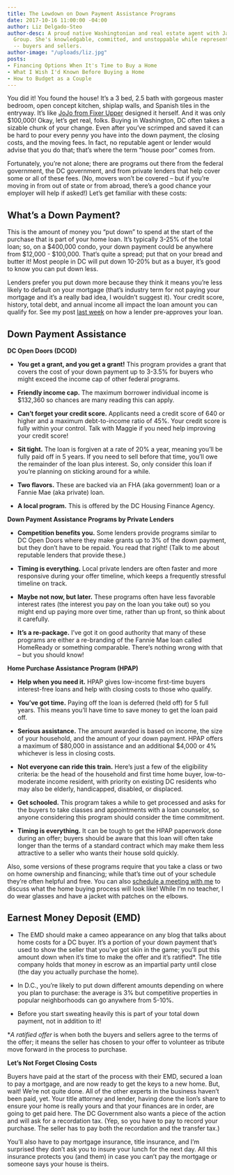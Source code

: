 ```yaml
---
title: The Lowdown on Down Payment Assistance Programs
date: 2017-10-16 11:00:00 -04:00
author: Liz Delgado-Steo
author-desc: A proud native Washingtonian and real estate agent with Jason Martin
  Group. She's knowledgable, committed, and unstoppable while representing her clients
  -- buyers and sellers.
author-image: "/uploads/liz.jpg"
posts:
- Financing Options When It's Time to Buy a Home
- What I Wish I'd Known Before Buying a Home
- How to Budget as a Couple
---
```


You did it! You found the house! It’s a 3 bed, 2.5 bath with gorgeous master bedroom, open concept kitchen, shiplap walls, and Spanish tiles in the entryway. It’s like [JoJo from Fixer Upper](https://www.youtube.com/watch?v=X1WV2mO_N0Q&feature=youtu.be&t=16m8s) designed it herself. And it was only $100,000! Okay, let’s get real, folks. Buying in Washington, DC often takes a sizable chunk of your change. Even after you’ve scrimped and saved it can be hard to pour every penny you have into the down payment, the closing costs, and the moving fees. In fact, no reputable agent or lender would advise that you do that; that’s where the term “house poor” comes from.

Fortunately, you’re not alone; there are programs out there from the federal government, the DC government, and from private lenders that help cover some or all of these fees. (No, movers won’t be covered – but if you’re moving in from out of state or from abroad, there’s a good chance your employer will help if asked!) Let’s get familiar with these costs:

## What’s a Down Payment?

This is the amount of money you “put down” to spend at the start of the purchase that is part of your home loan. It’s typically 3-25% of the total loan; so, on a $400,000 condo, your down payment could be anywhere from $12,000 - $100,000. That’s quite a spread; put that on your bread and butter it! Most people in DC will put down 10-20% but as a buyer, it’s good to know you can put down less.

Lenders prefer you put down more because they think it means you’re less likely to default on your mortgage (that’s industry term for not paying your mortgage and it’s a really bad idea, I wouldn’t suggest it).  Your credit score, history, total debt, and annual income all impact the loan amount you can qualify for. See my post [last week](https://www.maggiegermano.com/blog/financing-options-when-its-time-to-buy/) on how a lender pre-approves your loan.

## Down Payment Assistance

**DC Open Doors (DCOD)**

* **You get a grant, and you get a grant!** This program provides a grant that covers the cost of your down payment up to 3-3.5% for buyers who might exceed the income cap of other federal programs.

* **Friendly income cap.** The maximum borrower individual income is $132,360 so chances are many reading this can apply.

* **Can’t forget your credit score.** Applicants need a credit score of 640 or higher and a maximum debt-to-income ratio of 45%. Your credit score is fully within your control. Talk with Maggie if you need help improving your credit score!

* **Sit tight.** The loan is forgiven at a rate of 20% a year, meaning you’ll be fully paid off in 5 years. If you need to sell before that time, you’ll owe the remainder of the loan plus interest. So, only consider this loan if you’re planning on sticking around for a while.

* **Two flavors.** These are backed via an FHA (aka government) loan or a Fannie Mae (aka private) loan.

* **A local program.** This is offered by the DC Housing Finance Agency.

**Down Payment Assistance Programs by Private Lenders**

* **Competition benefits you.** Some lenders provide programs similar to DC Open Doors where they make grants up to 3% of the down payment, but they don’t have to be repaid. You read that right! (Talk to me about reputable lenders that provide these.)

* **Timing is everything.** Local private lenders are often faster and more responsive during your offer timeline, which keeps a frequently stressful timeline on track.

* **Maybe not now, but later.** These programs often have less favorable interest rates (the interest you pay on the loan you take out) so you might end up paying more over time, rather than up front, so think about it carefully.

* **It’s a re-package.** I’ve got it on good authority that many of these programs are either a re-branding of the Fannie Mae loan called HomeReady or something comparable.  There’s nothing wrong with that – but you should know!

**Home Purchase Assistance Program (HPAP)**

* **Help when you need it.** HPAP gives low-income first-time buyers interest-free loans and help with closing costs to those who qualify.

* **You’ve got time.** Paying off the loan is deferred (held off) for 5 full years.  This means you’ll have time to save money to get the loan paid off.

* **Serious assistance.** The amount awarded is based on income, the size of your household, and the amount of your down payment. HPAP offers a maximum of $80,000 in assistance and an additional $4,000 or 4% whichever is less in closing costs.

* **Not everyone can ride this train.** Here’s just a few of the eligibility criteria: be the head of the household and first time home buyer, low-to-moderate income resident, with priority on existing DC residents who may also be elderly, handicapped, disabled, or displaced.

* **Get schooled.** This program takes a while to get processed and asks for the buyers to take classes and appointments with a loan counselor, so anyone considering this program should consider the time commitment.

* **Timing is everything.** It can be tough to get the HPAP paperwork done during an offer; buyers should be aware that this loan will often take longer than the terms of a standard contract which may make them less attractive to a seller who wants their house sold quickly.

Also, some versions of these programs require that you take a class or two on home ownership and financing; while that’s time out of your schedule they’re often helpful and free. You can also [schedule a meeting with me](mailto:liz@jasonmartingroup.com) to discuss what the home buying process will look like!  While I’m no teacher, I do wear glasses and have a jacket with patches on the elbows.

## Earnest Money Deposit (EMD)

* The EMD should make a cameo appearance on any blog that talks about home costs for a DC buyer. It’s a portion of your down payment that’s used to show the seller that you’ve got skin in the game; you’ll put this amount down when it’s time to make the offer and it’s ratified\*. The title company holds that money in escrow as an impartial party until close (the day you actually purchase the home).

* In D.C., you’re likely to put down different amounts depending on where you plan to purchase: the average is 3% but competitive properties in popular neighborhoods can go anywhere from 5-10%.

* Before you start sweating heavily this is part of your total down payment, not in addition to it!

\**A ratified offer* is when both the buyers and sellers agree to the terms of the offer; it means the seller has chosen to your offer to volunteer as tribute move forward in the process to purchase.

**Let’s Not Forget Closing Costs**

Buyers have paid at the start of the process with their EMD, secured a loan to pay a mortgage, and are now ready to get the keys to a new home. But, wait! We’re not quite done. All of the other experts in the business haven’t been paid, yet. Your title attorney and lender, having done the lion’s share to ensure your home is really yours and that your finances are in order, are going to get paid here. The DC Government also wants a piece of the action and will ask for a recordation tax. (Yep, so you have to pay to record your purchase. The seller has to pay both the recordation and the transfer tax.)

You’ll also have to pay mortgage insurance, title insurance, and I’m surprised they don’t ask you to insure your lunch for the next day. All this insurance protects you (and them) in case you can’t pay the mortgage or someone says your house is theirs.